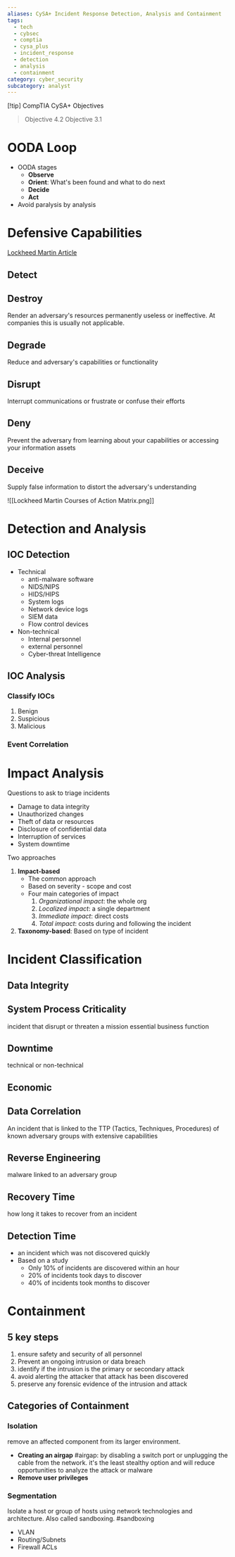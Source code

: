 ```yaml
---
aliases: CySA+ Incident Response Detection, Analysis and Containment
tags:
  - tech
  - cybsec
  - comptia
  - cysa_plus
  - incident_response
  - detection
  - analysis
  - containment
category: cyber_security
subcategory: analyst
---
```

[!tip] CompTIA CySA+ Objectives
> Objective 4.2
> Objective 3.1
# OODA Loop
- OODA stages
	- **Observe**
	- **Orient**: What's been found and what to do next
	- **Decide**
	- **Act**
- Avoid paralysis by analysis

# Defensive Capabilities
[Lockheed Martin Article](https://www.lockheedmartin.com/content/dam/lockheed-martin/rms/documents/cyber/LM-White-Paper-Intel-Driven-Defense.pdf)

## Detect
## Destroy
Render an adversary's resources permanently useless or ineffective. At companies this is usually not applicable.
## Degrade
Reduce and adversary's capabilities or functionality
## Disrupt
Interrupt communications or frustrate or confuse their efforts
## Deny
Prevent the adversary from learning about your capabilities or accessing your information assets
## Deceive
Supply false information to distort the adversary's understanding

![[Lockheed Martin Courses of Action Matrix.png]]

# Detection and Analysis
## IOC Detection
- Technical
	- anti-malware software
	- NIDS/NIPS
	- HIDS/HIPS
	- System logs
	- Network device logs
	- SIEM data
	- Flow control devices
- Non-technical
	- Internal personnel
	- external personnel
	- Cyber-threat Intelligence

## IOC Analysis
### Classify IOCs
1. Benign
2. Suspicious
3. Malicious

### Event Correlation

# Impact Analysis
Questions to ask to triage incidents
- Damage to data integrity
- Unauthorized changes
- Theft of data or resources
- Disclosure of confidential data
- Interruption of services
- System downtime

Two approaches
1. **Impact-based**
	- The common approach
	- Based on severity - scope and cost
	- Four main categories of impact
		1. *Organizational impact*: the whole org
		2. *Localized impact*: a single department
		3. *Immediate impact*: direct costs
		4. *Total impact*: costs during and following the incident
2. **Taxonomy-based**: Based on type of incident

# Incident Classification
## Data Integrity
## System Process Criticality
incident that disrupt or threaten a mission essential business function
## Downtime
technical or non-technical
## Economic
## Data Correlation
An incident that is linked to the TTP (Tactics, Techniques, Procedures) of known adversary groups with extensive capabilities
## Reverse Engineering
malware linked to an adversary group
## Recovery Time
how long it takes to recover from an incident
## Detection Time
- an incident which was not discovered quickly
- Based on a study
	- Only 10% of incidents are discovered within an hour
	- 20% of incidents took days to discover
	- 40% of incidents took months to discover

# Containment
## 5 key steps
1. ensure safety and security of all personnel
2. Prevent an ongoing intrusion or data breach
3. identify if the intrusion is the primary or secondary attack
4. avoid alerting the attacker that attack has been discovered
5. preserve any forensic evidence of the intrusion and attack

## Categories of Containment
### Isolation
remove an affected component from its larger environment.
- **Creating an airgap** #airgap: by disabling a switch port or unplugging the cable from the network. it's the least stealthy option and will reduce opportunities to analyze the attack or malware
- **Remove user privileges**
### Segmentation
Isolate a host or group of hosts using network technologies and architecture. Also called sandboxing. #sandboxing
- VLAN
- Routing/Subnets
- Firewall ACLs

